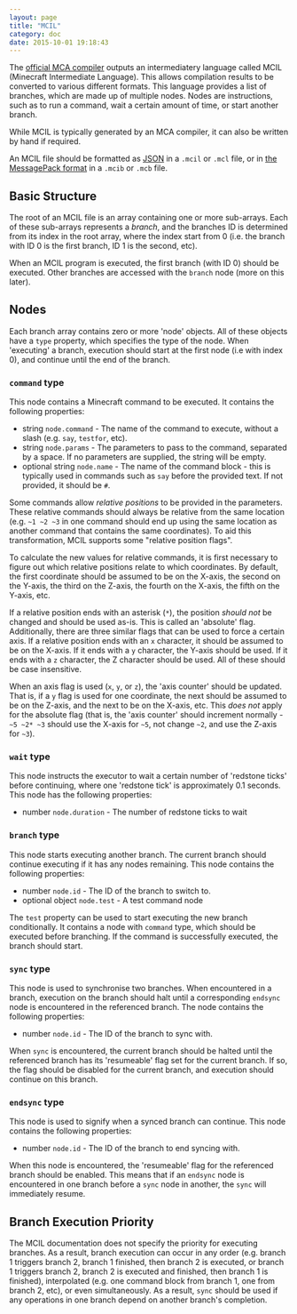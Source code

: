 ```yaml
---
layout: page
title: "MCIL"
category: doc
date: 2015-10-01 19:18:43
---
```


The [official MCA compiler](https://github.com/toxic-spanner/mca-compiler/) outputs an intermediatery language called MCIL (Minecraft Intermediate Language). This allows compilation results to be converted to various different formats. This language provides a list of branches, which are made up of multiple nodes. Nodes are instructions, such as to run a command, wait a certain amount of time, or start another branch.

While MCIL is typically generated by an MCA compiler, it can also be written by hand if required.

An MCIL file should be formatted as [JSON](https://en.wikipedia.org/wiki/JSON) in a `.mcil` or `.mcl` file, or in [the MessagePack format](http://msgpack.org/index.html) in a `.mcib` or `.mcb` file.

## Basic Structure

The root of an MCIL file is an array containing one or more sub-arrays. Each of these sub-arrays represents a _branch_, and the branches ID is determined from its index in the root array, where the index start from 0 (i.e. the branch with ID 0 is the first branch, ID 1 is the second, etc).

When an MCIL program is executed, the first branch (with ID 0) should be executed. Other branches are accessed with the `branch` node (more on this later).

## Nodes

Each branch array contains zero or more 'node' objects. All of these objects have a `type` property, which specifies the type of the node. When 'executing' a branch, execution should start at the first node (i.e with index 0), and continue until the end of the branch.

### `command` type

This node contains a Minecraft command to be executed. It contains the following properties:

 - string `node.command` - The name of the command to execute, without a slash (e.g. `say`, `testfor`, etc).
 - string `node.params` - The parameters to pass to the command, separated by a space. If no parameters are supplied, the string will be empty.
 - optional string `node.name` - The name of the command block - this is typically used in commands such as `say` before the provided text. If not provided, it should be `#`.

Some commands allow _relative positions_ to be provided in the parameters. These relative commands should always be relative from the same location (e.g. `~1 ~2 ~3` in one command should end up using the same location as another command that contains the same coordinates). To aid this transformation, MCIL supports some "relative position flags".

To calculate the new values for relative commands, it is first necessary to figure out which relative positions relate to which coordinates. By default, the first coordinate should be assumed to be on the X-axis, the second on the Y-axis, the third on the Z-axis, the fourth on the X-axis, the fifth on the Y-axis, etc.

If a relative position ends with an asterisk (`*`), the position _should not_ be changed and should be used as-is. This is called an 'absolute' flag. Additionally, there are three similar flags that can be used to force a certain axis. If a relative position ends with an `x` character, it should be assumed to be on the X-axis. If it ends with a `y` character, the Y-axis should be used. If it ends with a `z` character, the Z character should be used. All of these should be case insensitive.

When an axis flag is used (`x`, `y`, or `z`), the 'axis counter' should be updated. That is, if a `y` flag is used for one coordinate, the next should be assumed to be on the Z-axis, and the next to be on the X-axis, etc. This _does not_ apply for the absolute flag (that is, the 'axis counter' should increment normally - `~5 ~2* ~3` should use the X-axis for `~5`, not change `~2`, and use the Z-axis for `~3`).

### `wait` type

This node instructs the executor to wait a certain number of 'redstone ticks' before continuing, where one 'redstone tick' is approximately 0.1 seconds. This node has the following properties:

 - number `node.duration` - The number of redstone ticks to wait

### `branch` type

This node starts executing another branch. The current branch should continue executing if it has any nodes remaining. This node contains the following properties:

 - number `node.id` - The ID of the branch to switch to.
 - optional object `node.test` - A test command node

The `test` property can be used to start executing the new branch conditionally. It contains a node with `command` type, which should be executed before branching. If the command is successfully executed, the branch should start.

### `sync` type

This node is used to synchronise two branches. When encountered in a branch, execution on the branch should halt until a corresponding `endsync` node is encountered in the referenced branch. The node contains the following properties:

 - number `node.id` - The ID of the branch to sync with.

When `sync` is encountered, the current branch should be halted until the referenced branch has its 'resumeable' flag set for the current branch. If so, the flag should be disabled for the current branch, and execution should continue on this branch. 

### `endsync` type

This node is used to signify when a synced branch can continue. This node contains the following properties:

 - number `node.id` - The ID of the branch to end syncing with.

When this node is encountered, the 'resumeable' flag for the referenced branch should be enabled. This means that if an `endsync` node is encountered in one branch before a `sync` node in another, the `sync` will immediately resume.

## Branch Execution Priority

The MCIL documentation does not specify the priority for executing branches. As a result, branch execution can occur in any order (e.g. branch 1 triggers branch 2, branch 1 finished, then branch 2 is executed, or branch 1 triggers branch 2, branch 2 is executed and finished, then branch 1 is finished), interpolated (e.g. one command block from branch 1, one from branch 2, etc), or even simultaneously. As a result, `sync` should be used if any operations in one branch depend on another branch's completion.